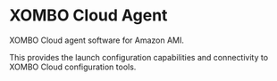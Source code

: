 XOMBO Cloud Agent
=================

XOMBO Cloud agent software for Amazon AMI.

This provides the launch configuration capabilities and connectivity to XOMBO Cloud configuration tools.
